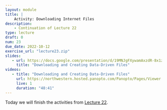 ```yaml
---
layout: module
title: |
    Activity: Downloading Internet Files
description:
    - Continuation of Lecture 22
type: lecture
draft: 0
num: 23
due_date: 2022-10-12
exercise_url: "lecture23.zip"
slides: 
   - url: https://docs.google.com/presentation/d/19MNJgFXywamAxzdR-8x1zZwC3nifrNoE2fH4PRaRYEA/edit?usp=sharing
     title: "Downloading and Creating Data-Driven Files"
videos:
   - title: "Downloading and Creating Data-Driven Files"
     url: https://northwestern.hosted.panopto.com/Panopto/Pages/Viewer.aspx?id=06f31b35-ee41-4a5f-ab36-ade30107efb6
     live: 1
     duration: "48:41"
---
```


Today we will finish the activities from [Lecture 22](week09-lecture01).
